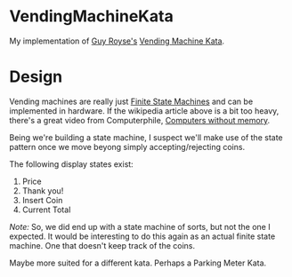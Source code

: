 # VendingMachineKata

My implementation of [Guy Royse's][1] [Vending Machine Kata][2].

  [1]:https://github.com/guyroyse
  [2]:https://github.com/guyroyse/vending-machine-kata

# Design

Vending machines are really just [Finite State Machines][3] and can be implemented in hardware. If the wikipedia article above is a bit too heavy, there's a great video from Computerphile, [Computers without memory][4].

Being we're building a state machine, I suspect we'll make use of the state pattern once we move beyong simply accepting/rejecting coins.

  [3]:https://en.wikipedia.org/wiki/Finite-state_machine
  [4]:https://www.youtube.com/watch?v=vhiiia1_hC4

The following display states exist:
 1. Price
 2. Thank you!
 3. Insert Coin
 4. Current Total

*Note:*
So, we did end up with a state machine of sorts, but not the one I expected.
It would be interesting to do this again as an actual finite state machine.
One that doesn't keep track of the coins.

Maybe more suited for a different kata. Perhaps a Parking Meter Kata.